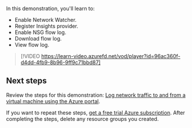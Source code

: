 
In this demonstration, you'll learn to:

- Enable Network Watcher.
- Register Insights provider.
- Enable NSG flow log.
- Download flow log.
- View flow log.

>[!VIDEO https://learn-video.azurefd.net/vod/player?id=96ac360f-d4dd-4fb9-8b96-9ff9c71bbd87] 

## Next steps

Review the steps for this demonstration: [Log network traffic to and from a virtual machine using the Azure portal](https://aka.ms/network-watcher-nsg-flow-logging-portal?azure-portal=true).

If you want to repeat these steps, [get a free trial Azure subscription](https://azure.microsoft.com/free/?azure-portal=true). After completing the steps, delete any resource groups you created.